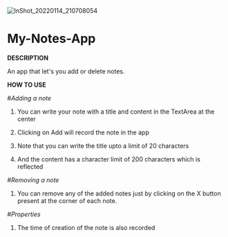 
![InShot_20220114_210708054](https://user-images.githubusercontent.com/79495600/149543547-48264e66-1bea-463a-9025-11b3fd72ae3a.jpg)

# My-Notes-App

**DESCRIPTION**

An app that let's you add or delete notes.

**HOW TO USE** 

#_Adding a note_

1) You can write your note with a title and content in the TextArea at the center

2) Clicking on Add will record the note in the app

3) Note that you can write the title upto a limit of 20 characters

4) And the content has a character limit of 200 characters which is reflected


#_Removing a note_

1) You can remove any of the added notes just by clicking on the X button present at the corner of each note.

#_Properties_

1) The time of creation of the note is also recorded
